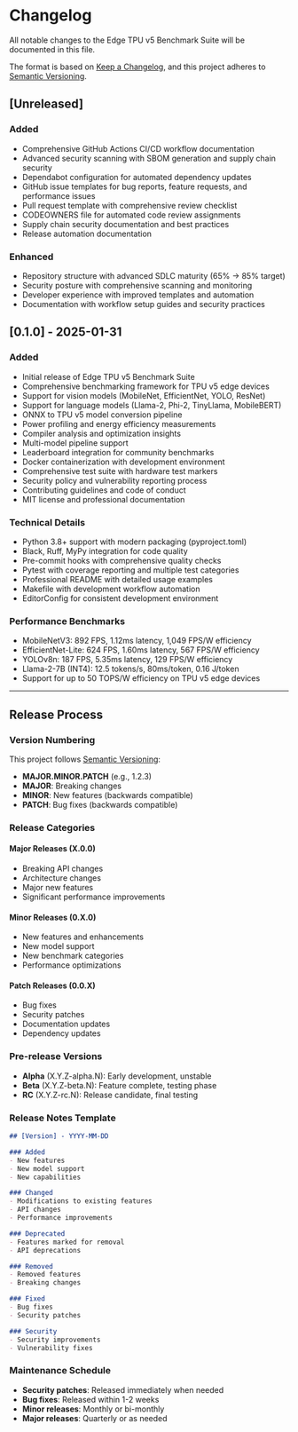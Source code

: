 # Changelog

All notable changes to the Edge TPU v5 Benchmark Suite will be documented in this file.

The format is based on [Keep a Changelog](https://keepachangelog.com/en/1.0.0/),
and this project adheres to [Semantic Versioning](https://semver.org/spec/v2.0.0.html).

## [Unreleased]

### Added
- Comprehensive GitHub Actions CI/CD workflow documentation
- Advanced security scanning with SBOM generation and supply chain security
- Dependabot configuration for automated dependency updates
- GitHub issue templates for bug reports, feature requests, and performance issues
- Pull request template with comprehensive review checklist
- CODEOWNERS file for automated code review assignments
- Supply chain security documentation and best practices
- Release automation documentation

### Enhanced
- Repository structure with advanced SDLC maturity (65% → 85% target)
- Security posture with comprehensive scanning and monitoring
- Developer experience with improved templates and automation
- Documentation with workflow setup guides and security practices

## [0.1.0] - 2025-01-31

### Added
- Initial release of Edge TPU v5 Benchmark Suite
- Comprehensive benchmarking framework for TPU v5 edge devices
- Support for vision models (MobileNet, EfficientNet, YOLO, ResNet)
- Support for language models (Llama-2, Phi-2, TinyLlama, MobileBERT)
- ONNX to TPU v5 model conversion pipeline
- Power profiling and energy efficiency measurements
- Compiler analysis and optimization insights
- Multi-model pipeline support
- Leaderboard integration for community benchmarks
- Docker containerization with development environment
- Comprehensive test suite with hardware test markers
- Security policy and vulnerability reporting process
- Contributing guidelines and code of conduct
- MIT license and professional documentation

### Technical Details
- Python 3.8+ support with modern packaging (pyproject.toml)
- Black, Ruff, MyPy integration for code quality
- Pre-commit hooks with comprehensive quality checks
- Pytest with coverage reporting and multiple test categories
- Professional README with detailed usage examples
- Makefile with development workflow automation
- EditorConfig for consistent development environment

### Performance Benchmarks
- MobileNetV3: 892 FPS, 1.12ms latency, 1,049 FPS/W efficiency
- EfficientNet-Lite: 624 FPS, 1.60ms latency, 567 FPS/W efficiency
- YOLOv8n: 187 FPS, 5.35ms latency, 129 FPS/W efficiency
- Llama-2-7B (INT4): 12.5 tokens/s, 80ms/token, 0.16 J/token
- Support for up to 50 TOPS/W efficiency on TPU v5 edge devices

---

## Release Process

### Version Numbering
This project follows [Semantic Versioning](https://semver.org/):
- **MAJOR.MINOR.PATCH** (e.g., 1.2.3)
- **MAJOR**: Breaking changes
- **MINOR**: New features (backwards compatible)
- **PATCH**: Bug fixes (backwards compatible)

### Release Categories

#### Major Releases (X.0.0)
- Breaking API changes
- Architecture changes
- Major new features
- Significant performance improvements

#### Minor Releases (0.X.0)
- New features and enhancements
- New model support
- New benchmark categories
- Performance optimizations

#### Patch Releases (0.0.X)
- Bug fixes
- Security patches
- Documentation updates
- Dependency updates

### Pre-release Versions
- **Alpha** (X.Y.Z-alpha.N): Early development, unstable
- **Beta** (X.Y.Z-beta.N): Feature complete, testing phase
- **RC** (X.Y.Z-rc.N): Release candidate, final testing

### Release Notes Template

```markdown
## [Version] - YYYY-MM-DD

### Added
- New features
- New model support
- New capabilities

### Changed
- Modifications to existing features
- API changes
- Performance improvements

### Deprecated
- Features marked for removal
- API deprecations

### Removed
- Removed features
- Breaking changes

### Fixed
- Bug fixes
- Security patches

### Security
- Security improvements
- Vulnerability fixes
```

### Maintenance Schedule
- **Security patches**: Released immediately when needed
- **Bug fixes**: Released within 1-2 weeks
- **Minor releases**: Monthly or bi-monthly
- **Major releases**: Quarterly or as needed